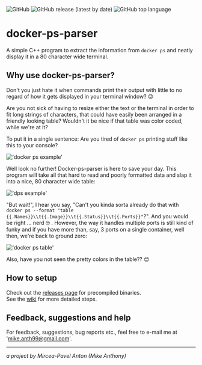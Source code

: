 
![GitHub](https://img.shields.io/github/license/mikeanth-dev/docker-ps-parser?style=for-the-badge)
![GitHub release (latest by date)](https://img.shields.io/github/v/release/mikeanth-dev/docker-ps-parser?style=for-the-badge)
![GitHub top language](https://img.shields.io/github/languages/top/mikeanth-dev/docker-ps-parser?style=for-the-badge)

# docker-ps-parser

A simple C++ program to extract the information from `docker ps` and neatly display it in a 80 character wide terminal.

## Why use docker-ps-parser?

Don't you just hate it when commands print their output with little to no regard of how it gets displayed in your terminal window? :rage:

Are you not sick of having to resize either the text or the terminal in order to fit long strings of characters, that could have easily been arranged in a friendly looking table?
Wouldn't it be nice if that table was color coded, while we're at it?

To put it in a single sentence: Are you tired of `docker ps` printing stuff like this to your console?

!['docker ps example'](https://user-images.githubusercontent.com/28601784/83340452-ef563600-a2e0-11ea-90b8-47cc2a84de81.png)

Well look no further! Docker-ps-parser is here to save your day. This program will take all that hard to read and poorly formatted data and slap it into a nice, 80 character wide table:

!['dps example'](https://user-images.githubusercontent.com/28601784/83340455-f2512680-a2e0-11ea-81d8-42799dfbda6b.png)

"But wait!", I hear you say, "Can't you kinda sorta already do that with `docker ps --format "table {{.Names}}\\t{{.Image}}\\t{{.Status}}\\t{{.Ports}}"`?". And you would be right ... nerd :nerd_face: . However, the way it handles multiple ports is still kind of funky and if you have more than, say, 3 ports on a single container, well then, we're back to ground zero:

!['docker ps table'](https://user-images.githubusercontent.com/28601784/83340454-f11ff980-a2e0-11ea-8a85-d7dd04e6daf6.png)

Also, have you not seen the pretty colors in the table?? :heart_eyes:

## How to setup

Check out the [releases page](https://github.com/mikeanth-dev/docker-ps-parser/releases) for precompiled binaries.  
See the [wiki](https://github.com/mikeanth-dev/docker-ps-parser/wiki) for more detailed steps.  

## Feedback, suggestions and help

For feedback, suggestions, bug reports etc., feel free to e-mail me at 'mike.anth99@gmail.com'.

---

_a project by Mircea-Pavel Anton (Mike Anthony)_
